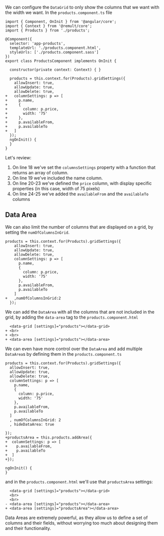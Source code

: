 We can configure the `DataGrid` to only show the columns that we want with the width we want. In the `products.component.ts` file
```csdiff
import { Component, OnInit } from '@angular/core';
import { Context } from '@remult/core';
import { Products } from './products';

@Component({
  selector: 'app-products',
  templateUrl: './products.component.html',
  styleUrls: ['./products.component.sass']
})
export class ProductsComponent implements OnInit {

  constructor(private context: Context) { }

  products = this.context.for(Products).gridSettings({
    allowInsert: true,
    allowUpdate: true,
    allowDelete: true,
+   columnSettings: p => [
+     p.name,
+     {
+       column: p.price,
+       width: '75'
+     },
+     p.availableFrom,
+     p.availableTo
+   ]
  });
  ngOnInit() {
  }
}

```
Let's review:
1. On line 18 we've set the `columnsSettings` property with a function that returns an array of column.
2. On line 19 we've included the name column.
3. On line 20-23 we've defined the `price` column, with display specific properties (in this case, width of 75 pixels)
4. On line 24-25 we've added the `availableFrom` and the `availableTo` columns

## Data Area

We can also limit the number of columns that are displayed on a grid, by setting the `numOfColumnsInGrid`.
```csdiff
products = this.context.for(Products).gridSettings({
    allowInsert: true,
    allowUpdate: true,
    allowDelete: true,
    columnSettings: p => [
      p.name,
      {
        column: p.price,
        width: '75'
      },
      p.availableFrom,
      p.availableTo
    ]
+   ,numOfColumnsInGrid:2
  });
```


We can add the `DataArea` with all the columns that are not included in the grid, by adding the `data-area` tag to the `products.component.html`

```csdiff
  <data-grid [settings]="products"></data-grid>
+ <br>
+ <br>
+ <data-area [settings]="products"></data-area>
```

We can even have more control over the `DataArea` and add multiple `DataArea`s by defining them in the `products.component.ts`
```csdiff
products = this.context.for(Products).gridSettings({
  allowInsert: true,
  allowUpdate: true,
  allowDelete: true,
  columnSettings: p => [
    p.name,
    {
      column: p.price,
      width: '75'
    },
    p.availableFrom,
    p.availableTo
  ]
  , numOfColumnsInGrid: 2
  , hideDataArea: true

});
+productsArea = this.products.addArea({
+  columnSettings: p => [
+    p.availableFrom,
+    p.availableTo
+  ]
+});

ngOnInit() {
}
```
and in the `products.component.html` we'll use that `productsArea` settings:
```csdiff
  <data-grid [settings]="products"></data-grid>
  <br>
  <br>
- <data-area [settings]="products"></data-area>
+ <data-area [settings]="productsArea"></data-area>
```

Data Areas are extremely powerful, as they allow us to define a set of columns and their fields, without worrying too much about designing them and their functionality.